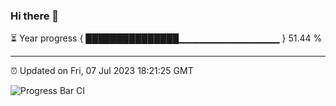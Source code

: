 ### Hi there 👋

⏳ Year progress { ███████████████▁▁▁▁▁▁▁▁▁▁▁▁▁▁▁ } 51.44 %

---

⏰ Updated on Fri, 07 Jul 2023 18:21:25 GMT

![Progress Bar CI](https://github.com/liununu/liununu/workflows/Progress%20Bar%20CI/badge.svg)
